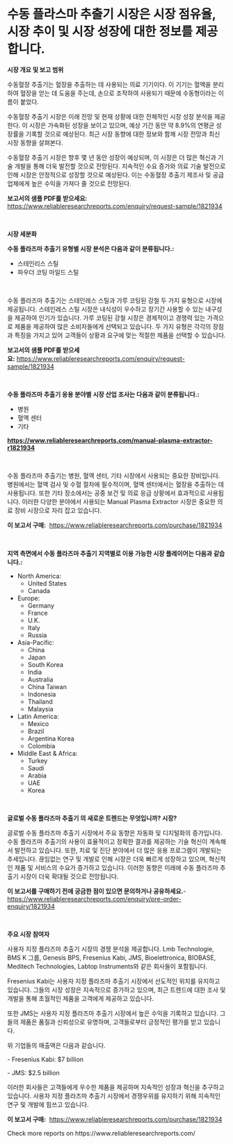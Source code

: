 <p><h1>수동 플라스마 추출기 시장은 시장 점유율, 시장 추이 및 시장 성장에 대한 정보를 제공합니다.</h1></p><p><strong>시장 개요 및 보고 범위</strong></p>
<p><p>수동혈장 추출기는 혈장을 추출하는 데 사용되는 의료 기기이다. 이 기기는 혈액을 분리하여 혈장을 얻는 데 도움을 주는데, 손으로 조작하여 사용되기 때문에 수동형이라는 이름이 붙었다. </p><p>수동혈장 추출기 시장은 미래 전망 및 현재 상황에 대한 전체적인 시장 성장 분석을 제공한다. 이 시장은 가속화된 성장을 보이고 있으며, 예상 기간 동안 약 8.9%의 연평균 성장률을 기록할 것으로 예상된다. 최근 시장 동향에 대한 정보와 함께 시장 전망과 최신 시장 동향을 살펴본다. </p><p>수동혈장 추출기 시장은 향후 몇 년 동안 성장이 예상되며, 이 시장은 더 많은 혁신과 기술 개발을 통해 더욱 발전할 것으로 전망된다. 지속적인 수요 증가와 의료 기술 발전으로 인해 시장은 안정적으로 성장할 것으로 예상된다. 이는 수동혈장 추출기 제조사 및 공급 업체에게 높은 수익을 가져다 줄 것으로 전망된다.</p></p>
<p><strong>보고서의 샘플 PDF를 받으세요:</strong> <a href="https://www.reliableresearchreports.com/enquiry/request-sample/1821934">https://www.reliableresearchreports.com/enquiry/request-sample/1821934</a></p>
<p>&nbsp;</p>
<p><strong>시장 세분화</strong></p>
<p><strong>수동 플라즈마 추출기 유형별 시장 분석은 다음과 같이 분류됩니다.:</strong></p>
<p><ul><li>스테인리스 스틸</li><li>파우더 코팅 마일드 스틸</li></ul></p>
<p>&nbsp;</p>
<p><p>수동 플라즈마 추출기는 스테인레스 스틸과 가루 코팅된 강철 두 가지 유형으로 시장에 제공됩니다. 스테인레스 스틸 시장은 내식성이 우수하고 장기간 사용할 수 있는 내구성을 제공하여 인기가 있습니다. 가루 코팅된 강철 시장은 경제적이고 경쟁력 있는 가격으로 제품을 제공하여 많은 소비자들에게 선택되고 있습니다. 두 가지 유형은 각각의 장점과 특징을 가지고 있어 고객들이 상황과 요구에 맞는 적절한 제품을 선택할 수 있습니다.</p></p>
<p><strong>보고서의 샘플 PDF를 받으세요:</strong>&nbsp;<a href="https://www.reliableresearchreports.com/enquiry/request-sample/1821934">https://www.reliableresearchreports.com/enquiry/request-sample/1821934</a></p>
<p>&nbsp;</p>
<p><strong> 수동 플라즈마 추출기 응용 분야별 시장 산업 조사는 다음과 같이 분류됩니다.:</strong></p>
<p><ul><li>병원</li><li>혈액 센터</li><li>기타</li></ul></p>
<p><strong><a href="https://www.reliableresearchreports.com/manual-plasma-extractor-r1821934">https://www.reliableresearchreports.com/manual-plasma-extractor-r1821934</a></strong></p>
<p>&nbsp;</p>
<p><p>수동 플라즈마 추출기는 병원, 혈액 센터, 기타 시장에서 사용되는 중요한 장비입니다. 병원에서는 혈액 검사 및 수혈 절차에 필수적이며, 혈액 센터에서는 혈장을 추출하는 데 사용됩니다. 또한 기타 장소에서는 공중 보건 및 의료 응급 상황에서 효과적으로 사용됩니다. 이러한 다양한 분야에서 사용되는 Manual Plasma Extractor 시장은 중요한 의료 장비 시장으로 자리 잡고 있습니다.</p></p>
<p><strong>이 보고서 구매:</strong>&nbsp; <a href="https://www.reliableresearchreports.com/purchase/1821934">https://www.reliableresearchreports.com/purchase/1821934</a></p>
<p>&nbsp;</p>
<p><strong>지역 측면에서 수동 플라즈마 추출기 지역별로 이용 가능한 시장 플레이어는 다음과 같습니다.:</strong></p>
<p><ul>
    <li>
        North America:
        <ul>
            <li>United States</li>
            <li>Canada</li>
        </ul>
    </li>
    <li>
        Europe:
        <ul>
            <li>Germany</li>
            <li>France</li>
            <li>U.K.</li>
            <li>Italy</li>
            <li>Russia</li>
        </ul>
    </li>
    <li>
        Asia-Pacific:
        <ul>
            <li>China</li>
            <li>Japan</li>
            <li>South Korea</li>
            <li>India</li>
            <li>Australia</li>
            <li>China Taiwan</li>
            <li>Indonesia</li>
            <li>Thailand</li>
            <li>Malaysia</li>
        </ul>
    </li>
    <li>
        Latin America:
        <ul>
            <li>Mexico</li>
            <li>Brazil</li>
            <li>Argentina Korea</li>
            <li>Colombia</li>
        </ul>
    </li>
    <li>
        Middle East & Africa:
        <ul>
            <li>Turkey</li>
            <li>Saudi</li>
            <li>Arabia</li>
            <li>UAE</li>
            <li>Korea</li>
        </ul>
    </li>
    </ul></p>
<p>&nbsp;</p>
<p><strong>글로벌 수동 플라즈마 추출기 의 새로운 트렌드는 무엇입니까? 시장?</strong></p>
<p><p>글로벌 수동 플라즈마 추출기 시장에서 주요 동향은 자동화 및 디지털화의 증가입니다. 수동 플라즈마 추출기의 사용이 효율적이고 정확한 결과를 제공하는 기술 혁신이 계속해서 발전하고 있습니다. 또한, 치료 및 진단 분야에서 더 많은 응용 프로그램이 개발되는 추세입니다. 끊임없는 연구 및 개발로 인해 시장은 더욱 빠르게 성장하고 있으며, 혁신적인 제품 및 서비스의 수요가 증가하고 있습니다. 이러한 동향은 미래에 수동 플라즈마 추출기 시장이 더욱 확대될 것으로 전망됩니다.</p></p>
<p><strong>이 보고서를 구매하기 전에 궁금한 점이 있으면 문의하거나 공유하세요.</strong>- <a href="https://www.reliableresearchreports.com/enquiry/pre-order-enquiry/1821934">https://www.reliableresearchreports.com/enquiry/pre-order-enquiry/1821934</a></p>
<p>&nbsp;</p>
<p><strong>주요 시장 참여자</strong></p>
<p><p>사용자 지정 플라즈마 추출기 시장의 경쟁 분석을 제공합니다. Lmb Technologie, BMS K 그룹, Genesis BPS, Fresenius Kabi, JMS, Bioelettronica, BIOBASE, Meditech Technologies, Labtop Instruments와 같은 회사들이 포함됩니다.</p><p>Fresenius Kabi는 사용자 지정 플라즈마 추출기 시장에서 선도적인 위치를 유지하고 있습니다. 그들의 시장 성장은 지속적으로 증가하고 있으며, 최근 트렌드에 대한 조사 및 개발을 통해 초월적인 제품을 고객에게 제공하고 있습니다. </p><p>또한 JMS는 사용자 지정 플라즈마 추출기 시장에서 높은 수익을 기록하고 있습니다. 그들의 제품은 품질과 신뢰성으로 유명하며, 고객들로부터 긍정적인 평가를 받고 있습니다.</p><p>위 기업들의 매출액은 다음과 같습니다.</p><p>- Fresenius Kabi: $7 billion</p><p>- JMS: $2.5 billion</p><p>이러한 회사들은 고객들에게 우수한 제품을 제공하며 지속적인 성장과 혁신을 추구하고 있습니다. 사용자 지정 플라즈마 추출기 시장에서 경쟁우위를 유지하기 위해 지속적인 연구 및 개발에 힘쓰고 있습니다.</p></p>
<p><strong>이 보고서 구매:</strong>&nbsp;&nbsp;<a href="https://www.reliableresearchreports.com/purchase/1821934">https://www.reliableresearchreports.com/purchase/1821934</a></p>
<p>Check more reports on https://www.reliableresearchreports.com/</p>